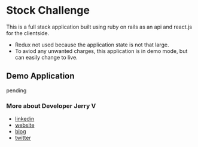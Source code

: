 # Stock Challenge

This is a full stack application built using ruby on rails as an api and react.js for the clientside.

- Redux not used because the application state is not that large. 
- To aviod any unwanted charges, this application is in demo mode, but can easily change to live.

## Demo Application

pending

### More about Developer Jerry V

- [linkedin](https://linkedin.com/in/jerry-velazquez-8540b9bb/)
- [website](https://www.jerryvee.com/)
- [blog](https://medium.com/@jvr572)
- [twitter](https://twitter.com/JvScripts_)
